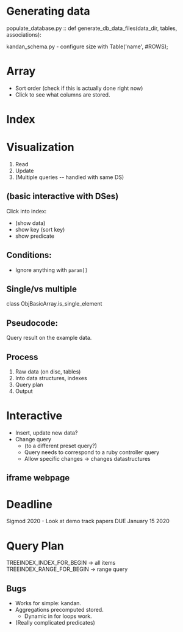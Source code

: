 # Generating data

populate_database.py :: def generate_db_data_files(data_dir, tables, associations):

kandan_schema.py - configure size with Table('name', #ROWS);


# Array
- Sort order (check if this is actually done right now)
- Click to see what columns are stored.

# Index

# Visualization

1. Read
2. Update
3. (Multiple queries -- handled with same DS)

## (basic interactive with DSes)

Click into index:
- (show data)
- show key (sort key)
- show predicate

## Conditions:
- Ignore anything with `param[]`

## Single/vs multiple
class ObjBasicArray.is_single_element


## Pseudocode:

Query result on the example data.

## Process

1. Raw data (on disc, tables)
2. Into data structures, indexes
3. Query plan
4. Output





# Interactive

- Insert, update new data?
- Change query
  - (to a different preset query?)
  - Query needs to correspond to a ruby controller query
  - Allow specific changes -> changes datastructures

## iframe webpage




# Deadline

Sigmod 2020 - Look at demo track papers
DUE January 15 2020


# Query Plan

TREEINDEX_INDEX_FOR_BEGIN -> all items
TREEINDEX_RANGE_FOR_BEGIN -> range query


## Bugs

- Works for simple: kandan.
- Aggregations precomputed stored.
  - Dynamic in for loops work.
- (Really complicated predicates)
